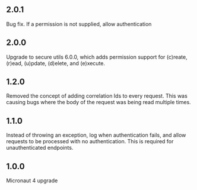 ## 2.0.1

Bug fix. If a permission is not supplied, allow authentication

## 2.0.0

Upgrade to secure utils 6.0.0, which adds permission support for (c)reate, (r)ead, (u)pdate, (d)elete, and (e)xecute.

## 1.2.0

Removed the concept of adding correlation Ids to every request. This was causing bugs where the body of the request was being read multiple times.

## 1.1.0

Instead of throwing an exception, log when authentication fails, and allow requests to be processed with no authentication.
This is required for unauthenticated endpoints.

## 1.0.0

Micronaut 4 upgrade